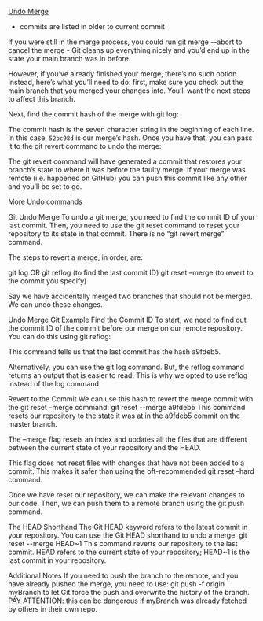 [Undo Merge](https://www.datree.io/resources/git-undo-merge)

- commits are listed in older to current commit

If you were still in the merge process, you could run git merge --abort to cancel the merge - Git cleans up everything nicely and you’d end up in the state your main branch was in before.

However, if you’ve already finished your merge, there’s no such option. Instead, here’s what you’ll need to do: first, make sure you check out the main branch that you merged your changes into. You’ll want the next steps to affect this branch.

Next, find the commit hash of the merge with git log:

The commit hash is the seven character string in the beginning of each line. In this case, `52bc98d` is our merge’s hash. Once you have that, you can pass it to the git revert command to undo the merge:

The git revert command will have generated a commit that restores your branch’s state to where it was before the faulty merge. If your merge was remote (i.e. happened on GitHub) you can push this commit like any other and you’ll be set to go.

[More Undo commands](https://dev.to/zigrazor/git-undo-merge-the-final-guide-4bj9)

Git Undo Merge
To undo a git merge, you need to find the commit ID of your last commit. Then, you need to use the git reset command to reset your repository to its state in that commit. There is no “git revert merge” command.

The steps to revert a merge, in order, are:

git log OR git reflog (to find the last commit ID)
git reset –merge (to revert to the commit you specify)

Say we have accidentally merged two branches that should not be merged. We can undo these changes.

Undo Merge Git Example
Find the Commit ID
To start, we need to find out the commit ID of the commit before our merge on our remote repository. You can do this using git reflog:

This command tells us that the last commit has the hash a9fdeb5.

Alternatively, you can use the git log command. But, the reflog command returns an output that is easier to read. This is why we opted to use reflog instead of the log command.

Revert to the Commit
We can use this hash to revert the merge commit with the git reset –merge command:
git reset --merge a9fdeb5
This command resets our repository to the state it was at in the a9fdeb5 commit on the master branch.

The –merge flag resets an index and updates all the files that are different between the current state of your repository and the HEAD.

This flag does not reset files with changes that have not been added to a commit. This makes it safer than using the oft-recommended git reset –hard command.

Once we have reset our repository, we can make the relevant changes to our code. Then, we can push them to a remote branch using the git push command.

The HEAD Shorthand
The Git HEAD keyword refers to the latest commit in your repository. You can use the Git HEAD shorthand to undo a merge:
git reset --merge HEAD~1
This command reverts our repository to the last commit. HEAD refers to the current state of your repository; HEAD~1 is the last commit in your repository.

Additional Notes
If you need to push the branch to the remote, and you have already pushed the merge, you need to use:
git push -f origin myBranch 
to let Git force the push and overwrite the history of the branch.
PAY ATTENTION: this can be dangerous if myBranch was already fetched by others in their own repo.